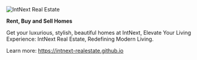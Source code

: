 <img src="https://github.com/intnext-realestate/intnext-realestate.github.io/blob/master/screenshot1.png" alt="IntNext Real Estate">

**Rent, Buy and Sell Homes**

Get your luxurious, stylish, beautiful homes at IntNext, Elevate Your Living Experience: IntNext Real Estate, Redefining Modern Living.

Learn more: 
https://intnext-realestate.github.io